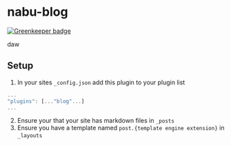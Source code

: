 # nabu-blog

[![Greenkeeper badge](https://badges.greenkeeper.io/mattmcmanus/nabu-layouts.svg)](https://greenkeeper.io/)

daw

## Setup
1. In your sites `_config.json` add this plugin to your plugin list

```javascript
...
"plugins": [..."blog"...]
...
```

2. Ensure your that your site has markdown files in `_posts`
3. Ensure you have a template named `post.{template engine extension}` in `_layouts`